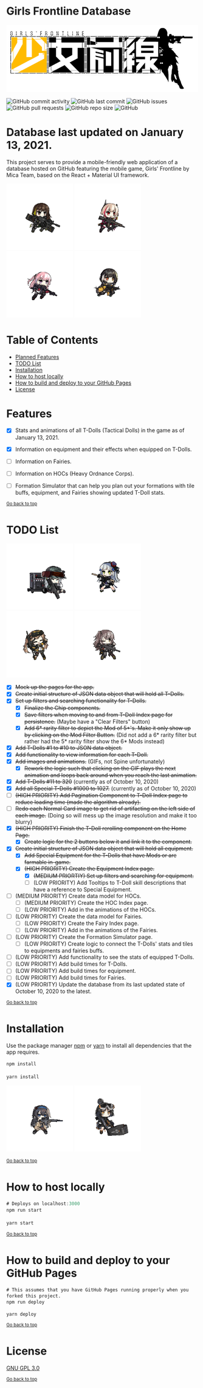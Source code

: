 # Girls Frontline Database

![Girls' Frontline](/src/images/logo.png)

![GitHub commit activity](https://img.shields.io/github/commit-activity/m/steve1316/gfl-database?logo=GitHub) ![GitHub last commit](https://img.shields.io/github/last-commit/steve1316/gfl-database?logo=GitHub) ![GitHub issues](https://img.shields.io/github/issues/steve1316/gfl-database?logo=GitHub) ![GitHub pull requests](https://img.shields.io/github/issues-pr/steve1316/gfl-database?logo=GitHub) ![GitHub repo size](https://img.shields.io/github/repo-size/steve1316/gfl-database?logo=GitHub) ![GitHub](https://img.shields.io/github/license/steve1316/gfl-database?logo=GitHub)

# Database last updated on January 13, 2021.

This project serves to provide a mobile-friendly web application of a database hosted on GitHub featuring the mobile game, Girls' Frontline by Mica Team, based on the React + Material UI framework.

<img src="https://raw.githubusercontent.com/steve1316/gfl-database/master/src/images/tdolls/55/animations/55_mod_move.gif" width=175 height=175 alt="M4A1 Mod"> <img src="https://raw.githubusercontent.com/steve1316/gfl-database/master/src/images/tdolls/56/animations/56_mod_move.gif" width=175 height=175 alt="M4 SOPMOD II Mod"> <img src="https://raw.githubusercontent.com/steve1316/gfl-database/master/src/images/tdolls/57/animations/57_mod_move.gif" width=175 height=175 alt="ST AR-15 Mod"> <img src="https://raw.githubusercontent.com/steve1316/gfl-database/master/src/images/tdolls/143/animations/143_mod_move.gif" width=175 height=175 alt="RO635 Mod">

# Table of Contents

- [Planned Features](<#features>)
- [TODO List](<#todo-list>)
- [Installation](#installation)
- [How to host locally](#how-to-host-locally)
- [How to build and deploy to your GitHub Pages](#how-to-build-and-deploy-to-your-github-pages)
- [License](#license)

# Features

- [x] Stats and animations of all T-Dolls (Tactical Dolls) in the game as of January 13, 2021.

- [x] Information on equipment and their effects when equipped on T-Dolls.

- [ ] Information on Fairies.

- [ ] Information on HOCs (Heavy Ordnance Corps).

- [ ] Formation Simulator that can help you plan out your formations with tile buffs, equipment, and Fairies showing updated T-Doll stats.

<sup><a href="#girls-frontline-database">Go back to top</a></sup>

# TODO List

<img src="https://raw.githubusercontent.com/steve1316/gfl-database/master/src/images/tdolls/122/animations/122_mod_victoryloop.gif" width=175 height=175 alt="G11 Mod"> <img src="https://raw.githubusercontent.com/steve1316/gfl-database/master/src/images/tdolls/65/animations/65_mod_wait.gif" style="transform: scaleX(-1)" width=175 height=175 alt="416 Mod"> <img src="https://raw.githubusercontent.com/steve1316/gfl-database/master/src/images/tdolls/101/animations/101_mod_victoryloop.gif" width=175 height=175 alt="UMP9 Mod"> <img src="https://raw.githubusercontent.com/steve1316/gfl-database/master/src/images/tdolls/103/animations/103_mod_victoryloop.gif" width=175 height=175 alt="UMP45 Mod">

- [x] ~~Mock up the pages for the app.~~
- [x] ~~Create initial structure of JSON data object that will hold all T-Dolls.~~
- [x] ~~Set up filters and searching functionality for T-Dolls.~~
  - [x] ~~Finalize the Chip components.~~
  - [x] ~~Save filters when moving to and from T-Doll Index page for persistence.~~ (Maybe have a "Clear Filters" button)
  - [x] ~~Add 6* rarity filter to depict the Mod of 5*'s. Make it only show up by clicking on the Mod Filter Button.~~ (Did not add a 6* rarity filter but rather had the 5* rarity filter show the 6\* Mods instead)
- [x] ~~Add T-Dolls #1 to #10 to JSON data object.~~
- [x] ~~Add functionality to view information for each T-Doll.~~
- [x] ~~Add images and animations.~~ (GIFs, not Spine unfortunately)
  - [x] ~~Rework the logic such that clicking on the GIF plays the next animation and loops back around when you reach the last animation.~~
- [x] ~~Add T-Dolls #11 to 320~~ (currently as of October 10, 2020)
- [x] ~~Add all Special T-Dolls #1000 to 1027.~~ (currently as of October 10, 2020)
- [ ] ~~(HIGH PRIORITY) Add Pagination Component to T-Doll Index page to reduce loading time (made the algorithm already).~~
- [ ] ~~Redo each Normal Card image to get rid of artifacting on the left side of each image.~~ (Doing so will mess up the image resolution and make it too blurry)
- [x] ~~(HIGH PRIORITY) Finish the T-Doll rerolling component on the Home Page.~~
  - [x] ~~Create logic for the 2 buttons below it and link it to the component.~~
- [x] ~~Create initial structure of JSON data object that will hold all equipment.~~
  - [x] ~~Add Special Equipment for the T-Dolls that have Mods or are farmable in-game.~~
  - [x] ~~(HIGH PRIORITY) Create the Equipment Index page.~~
    - [x] ~~(MEDIUM PRIORTIY) Set up filters and searching for equipment.~~
    - [ ] (LOW PRIORITY) Add Tooltips to T-Doll skill descriptions that have a reference to Special Equipment.
- [ ] (MEDIUM PRIORITY) Create data model for HOCs.
  - [ ] (MEDIUM PRIORITY) Create the HOC Index page.
  - [ ] (LOW PRIORITY) Add in the animations of the HOCs.
- [ ] (LOW PRIORITY) Create the data model for Fairies.
  - [ ] (LOW PRIORITY) Create the Fairy Index page.
  - [ ] (LOW PRIORITY) Add in the animations of the Fairies.
- [ ] (LOW PRIORITY) Create the Formation Simulator page.
  - [ ] (LOW PRIORITY) Create logic to connect the T-Dolls' stats and tiles to equipments and fairies buffs.
- [ ] (LOW PRIORITY) Add functionality to see the stats of equipped T-Dolls.
- [ ] (LOW PRIORITY) Add build times for T-Dolls.
- [ ] (LOW PRIORITY) Add build times for equipment.
- [ ] (LOW PRIORITY) Add build times for Fairies.
- [x] (LOW PRIORITY) Update the database from its last updated state of October 10, 2020 to the latest.

<sup><a href="#girls-frontline-database">Go back to top</a></sup>

# Installation

Use the package manager [npm](https://www.npmjs.com/get-npm) or [yarn](https://yarnpkg.com/getting-started/install) to install all dependencies that the app requires.

```javascript
npm install

yarn install
```

<img src="https://raw.githubusercontent.com/steve1316/gfl-database/master/src/images/tdolls/124/animations/124_mod_victory.gif" width=175 height=175 alt="Super SASS Mod"> <img src="https://raw.githubusercontent.com/steve1316/gfl-database/master/src/images/tdolls/281/animations/281_normal_victoryloop.gif" width=175 height=175 alt="CAWS">

<sup><a href="#girls-frontline-database">Go back to top</a></sup>

# How to host locally

```javascript
# Deploys on localhost:3000
npm run start

yarn start
```

<sup><a href="#girls-frontline-database">Go back to top</a></sup>

# How to build and deploy to your GitHub Pages

```ssh
# This assumes that you have GitHub Pages running properly when you forked this project.
npm run deploy

yarn deploy
```

<sup><a href="#girls-frontline-database">Go back to top</a></sup>

# License

[GNU GPL 3.0](https://choosealicense.com/licenses/gpl-3.0/)

<sup><a href="#girls-frontline-database">Go back to top</a></sup>
